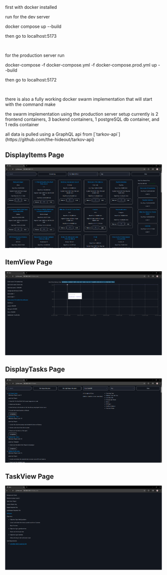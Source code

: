 <p>first with docker installed</p>
<p>run for the dev server</p>
<p>docker compose up --build</p>
<p>then go to localhost:5173</p><br>

<p>for the production server run</p>
<p>docker-compose -f docker-compose.yml -f docker-compose.prod.yml up --build</p>
<p>then go to localhost:5172</p><br>

<p>there is also a fully working docker swarm implementation that will start with the command make</p>
<p>the swarm implementation using the production server setup currently is 2 frontend containers, 3 backend containers, 1 postgreSQL db container, and 1 redis container</p>
all data is pulled using a GraphQL api from [`tarkov-api`](https://github.com/the-hideout/tarkov-api)

<h2>DisplayItems Page</h2>
<img src=".\image previews\DisplayItems_example.png">
<h2>ItemView Page</h2>
<img src=".\image previews\ItemView_example.png">
<h2>DisplayTasks Page</h2>
<img src=".\image previews\DisplayTasks_example.png">
<h2>TaskView Page</h2>
<img src=".\image previews\TaskView_example.png">
